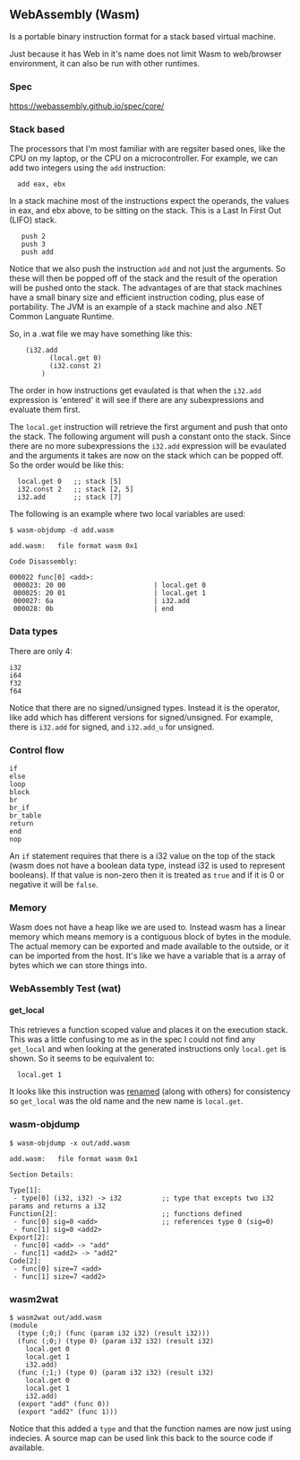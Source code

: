## WebAssembly (Wasm)
Is a portable binary instruction format for a stack based virtual machine.

Just because it has Web in it's name does not limit Wasm to web/browser
environment, it can also be run with other runtimes.

### Spec
https://webassembly.github.io/spec/core/

### Stack based
The processors that I'm most familiar with are regsiter based ones, like the
CPU on my laptop, or the CPU on a microcontroller.
For example, we can add two integers using the `add` instruction:
```assembly
  add eax, ebx 
```

In a stack machine most of the instructions expect the operands, the values in
eax, and ebx above, to be sitting on the stack. This is a Last In First Out
(LIFO) stack.
```wasm
   push 2   
   push 3
   push add
```
Notice that we also push the instruction `add` and not just the arguments.
So these will then be popped off of the stack and the result of the operation
will be pushed onto the stack. The advantages of are that stack machines have a
small binary size and efficient instruction coding, plus ease of portability.
The JVM is an example of a stack machine and also .NET Common Languate Runtime.

So, in a .wat file we may have something like this:
```wat
	(i32.add
          (local.get 0)
          (i32.const 2)
        )
```
The order in how instructions get evaulated is that when the `i32.add`
expression is 'entered' it will see if there are any subexpressions and evaluate
them first.

The `local.get` instruction will retrieve the first argument and push that onto
the stack. The following argument will push a constant onto the stack. Since
there are no more subexpressions the `i32.add` expression will be evaulated and
the arguments it takes are now on the stack which can be popped off.
So the order would be like this:
```
  local.get 0   ;; stack [5]
  i32.const 2   ;; stack [2, 5]
  i32.add       ;; stack [7]
```

The following is an example where two local variables are used:
```console
$ wasm-objdump -d add.wasm

add.wasm:	file format wasm 0x1

Code Disassembly:

000022 func[0] <add>:
 000023: 20 00                      | local.get 0
 000025: 20 01                      | local.get 1
 000027: 6a                         | i32.add
 000028: 0b                         | end
```


### Data types
There are only 4:
```
i32
i64
f32
f64
```
Notice that there are no signed/unsigned types. Instead it is the operator, like
add which has different versions for signed/unsigned. For example, there is
`i32.add` for signed, and `i32.add_u` for unsigned.


### Control flow
```
if
else
loop
block
br
br_if
br_table
return
end
nop
```

An `if` statement requires that there is a i32 value on the top of the stack
(wasm does not have a boolean data type, instead i32 is used to represent
booleans). If that value is non-zero then it is treated as `true` and if  it is
0 or negative it will be `false`.


### Memory
Wasm does not have a heap like we are used to. Instead wasm has a linear memory
which means memory is a contiguous block of bytes in the module. The actual
memory can be exported and made available to the outside, or it can be imported
from the host. It's like we have a variable that is a array of bytes which we
can store things into.


### WebAssembly Test (wat)

#### get_local
This retrieves a function scoped value and places it on the execution stack.
This was a little confusing to me as in the spec I could not find any
`get_local` and when looking at the generated instructions only `local.get` is
shown. So it seems to be equivalent to:
```
  local.get 1
```
It looks like this instruction was
[renamed](https://github.com/WebAssembly/wabt/commit/052d2864ec4cc45a3aca4bab1a833d1cc45e29d6)
(along with others) for consistency so `get_local` was the old name and the new
name is `local.get`.

### wasm-objdump
```console
$ wasm-objdump -x out/add.wasm 

add.wasm:	file format wasm 0x1

Section Details:

Type[1]:
 - type[0] (i32, i32) -> i32          ;; type that excepts two i32 params and returns a i32
Function[2]:                          ;; functions defined
 - func[0] sig=0 <add>                ;; references type 0 (sig=0)
 - func[1] sig=0 <add2>
Export[2]:
 - func[0] <add> -> "add"
 - func[1] <add2> -> "add2"
Code[2]:
 - func[0] size=7 <add>
 - func[1] size=7 <add2>
```

### wasm2wat
```console
$ wasm2wat out/add.wasm 
(module
  (type (;0;) (func (param i32 i32) (result i32)))
  (func (;0;) (type 0) (param i32 i32) (result i32)
    local.get 0
    local.get 1
    i32.add)
  (func (;1;) (type 0) (param i32 i32) (result i32)
    local.get 0
    local.get 1
    i32.add)
  (export "add" (func 0))
  (export "add2" (func 1)))
```
Notice that this added a `type` and that the function names are now just using
indecies. A source map can be used link this back to the source code if
available.

